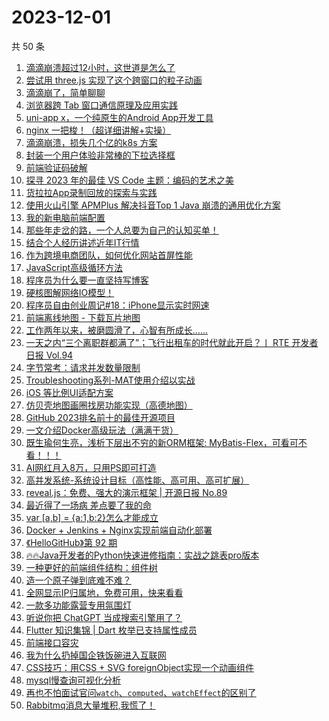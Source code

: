 # 2023-12-01

共 50 条

<!-- BEGIN JUEJIN -->
<!-- 最后更新时间 2023-12-01 00:07:47 +0800 -->
1. [滴滴崩溃超过12小时，这世道是怎么了](https://juejin.cn/post/7306457908636385307)
1. [尝试用 three.js 实现了这个跨窗口的粒子动画](https://juejin.cn/post/7306033185934622731)
1. [滴滴崩了，简单聊聊](https://juejin.cn/post/7306447444240334884)
1. [浏览器跨 Tab 窗口通信原理及应用实践](https://juejin.cn/post/7306040473542213644)
1. [uni-app x，一个纯原生的Android App开发工具](https://juejin.cn/post/7306694295247175719)
1. [nginx 一把梭！（超详细讲解+实操）](https://juejin.cn/post/7306041273822527514)
1. [滴滴崩溃，损失几个亿的k8s 方案](https://juejin.cn/post/7306832876381437991)
1. [封装一个用户体验非常棒的下拉选择框](https://juejin.cn/post/7306375760331554828)
1. [前端验证码破解](https://juejin.cn/post/7306062725213044774)
1. [探寻 2023 年的最佳 VS Code 主题：编码的艺术之美](https://juejin.cn/post/7306043013817696271)
1. [货拉拉App录制回放的探索与实践](https://juejin.cn/post/7306331307477794867)
1. [使用火山引擎 APMPlus 解决抖音Top 1 Java 崩溃的通用优化方案](https://juejin.cn/post/7306388118914973734)
1. [我的新电脑前端配置](https://juejin.cn/post/7305331479042228275)
1. [那些年走岔的路，一个人总要为自己的认知买单！](https://juejin.cn/post/7306143755585486848)
1. [结合个人经历讲述近年IT行情](https://juejin.cn/post/7306266546968707087)
1. [作为跨境电商团队，如何优化网站首屏性能](https://juejin.cn/post/7306017890074673167)
1. [JavaScript高级循环方法](https://juejin.cn/post/7305572311812423691)
1. [程序员为什么要一直坚持写博客](https://juejin.cn/post/7305977418719854643)
1. [硬核图解网络IO模型！](https://juejin.cn/post/7306538214617546771)
1. [程序员自由创业周记#18：iPhone显示实时网速](https://juejin.cn/post/7305984583983120422)
1. [前端离线地图 - 下载瓦片地图](https://juejin.cn/post/7306062725212930086)
1. [工作两年以来，被磨圆滑了，心智有所成长……](https://juejin.cn/post/7306025036656787475)
1. [一天之内“三个离职群都满了”；飞行出租车的时代就此开启？丨 RTE 开发者日报 Vol.94](https://juejin.cn/post/7306384396503351305)
1. [字节常考：请求并发数量限制](https://juejin.cn/post/7306407473280466981)
1. [Troubleshooting系列-MAT使用介绍以实战](https://juejin.cn/post/7305632746108813352)
1. [iOS 等比例UI适配方案](https://juejin.cn/post/7306311487277776915)
1. [仿贝壳地图画圈找房功能实现（高德地图）](https://juejin.cn/post/7306146705971085350)
1. [GitHub 2023排名前十的最佳开源项目](https://juejin.cn/post/7306036684923093031)
1. [一文介绍Docker高级玩法（满满干货）](https://juejin.cn/post/7306146705971740710)
1. [既生瑜何生亮，浅析下层出不穷的新ORM框架: MyBatis-Flex，可看可不看！！！](https://juejin.cn/post/7306192146768183311)
1. [AI网红月入8万，只用PS即可打造](https://juejin.cn/post/7306330038399008808)
1. [高并发系统-系统设计目标（高性能、高可用、高可扩展）](https://juejin.cn/post/7306045519099543552)
1. [reveal.js：免费、强大的演示框架 | 开源日报 No.89](https://juejin.cn/post/7306450197629370387)
1. [最近得了一场病 差点要了我的命](https://juejin.cn/post/7306018817687765044)
1. [var [a,b] = {a:1,b:2}怎么才能成立](https://juejin.cn/post/7305983860168163391)
1. [Docker + Jenkins + Nginx实现前端自动化部署](https://juejin.cn/post/7306038680963383311)
1. [《HelloGitHub》第 92 期](https://juejin.cn/post/7306036684923256871)
1. [🔥🔥Java开发者的Python快速进修指南：实战之跳表pro版本](https://juejin.cn/post/7305983336496627722)
1. [一种更好的前端组件结构：组件树](https://juejin.cn/post/7306447498994303016)
1. [造一个原子弹到底难不难？](https://juejin.cn/post/7306033185935310859)
1. [全网显示IP归属地，免费可用，快来看看](https://juejin.cn/post/7306334713992708122)
1. [一款多功能露营专用氛围灯](https://juejin.cn/post/7306356064291848204)
1. [听说你把 ChatGPT 当成搜索引擎用了？](https://juejin.cn/post/7305986100099334185)
1. [Flutter 知识集锦 | Dart 枚举已支持属性成员](https://juejin.cn/post/7306062725212536870)
1. [前端接口容灾](https://juejin.cn/post/7306404340679557170)
1. [我为什么扔掉国企铁饭碗进入互联网](https://juejin.cn/post/7306266546968756239)
1. [CSS技巧：用CSS + SVG foreignObject实现一个动画组件](https://juejin.cn/post/7306356212601602102)
1. [mysql慢查询可视化分析](https://juejin.cn/post/7305983027767656458)
1. [再也不怕面试官问`watch`、`computed`、`watchEffect`的区别了](https://juejin.cn/post/7306266546968887311)
1. [Rabbitmq消息大量堆积,我慌了！](https://juejin.cn/post/7306442629318377535)
<!-- END JUEJIN -->